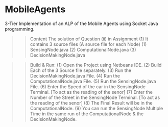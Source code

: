 # MobileAgents
3-Tier Implementation of an ALP of the Mobile Agents using Socket Java programming. 

>> Content
  The solution of Question (ii) in Assignment (1)
  It contains 3 source files (A source file for each Node)
    (1) SensingNode.java
    (2) ComputationalNode.java
    (3) DecisionMakingNode.java
 
 >> Build & Run:
  (1) Open the Project using Netbeans IDE.
  (2) Build Each of the 3 Source file separately.
  (3) Run the DecisionMakingNode.java File.
  (4) Run the ComputationalNode.java File.
  (5) Run the SensingNode.java File.
  (6) Enter the Speed of the car in the SensingNode Terminal. [To act as the reading of the senor]
  (7) Enter the Number of the Street in the SensingNode Terminal. [To act as the reading of the senor]
  (8) The Final Result will be in the ComputationalNode.
  (9) You can run the SensingNode Multiple Time in the same run of the ComputationalNode & the DecisionMakingNode.
